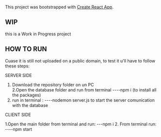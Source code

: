This project was bootstrapped with [Create React App](https://github.com/facebook/create-react-app).

## WIP

this is a Work in Progress project

## HOW TO RUN
Cuase it is still not uploaded on a public domain, to test it u'll have to follow these steps:

SERVER SIDE

1. Download the repository folder on un PC   
2.Open the database folder and run from terminal ----npm i   (to install all the packages)
3. run in terminal : ----nodemon server.js to start the server comunication with the database

CLIENT SIDE

1.Open the main folder from terminal and run:  ---npm i
2. From terminal run: ----npm start

